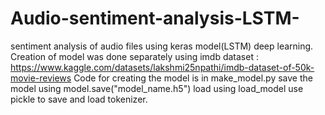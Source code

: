 # Audio-sentiment-analysis-LSTM-
sentiment analysis of audio files using keras model(LSTM) deep learning.
Creation of model was done separately using imdb dataset : https://www.kaggle.com/datasets/lakshmi25npathi/imdb-dataset-of-50k-movie-reviews
Code for creating the model is in make_model.py
save the model using model.save("model_name.h5")
load using load_model
use pickle to save and load tokenizer.
